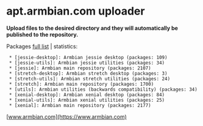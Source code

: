 # apt.armbian.com uploader

**Upload files to the desired directory and they will automatically be published to the repository.**

Packages [full list](content.txt) | statistics:

	 * [jessie-desktop]: Armbian jessie desktop (packages: 109)
	 * [jessie-utils]: Armbian jessie utilities (packages: 34)
	 * [jessie]: Armbian main repository (packages: 2107)
	 * [stretch-desktop]: Armbian stretch desktop (packages: 3)
	 * [stretch-utils]: Armbian stretch utilities (packages: 24)
	 * [stretch]: Armbian main repository (packages: 1700)
	 * [utils]: Armbian utilities (backwards compatibility) (packages: 34)
	 * [xenial-desktop]: Armbian xenial desktop (packages: 84)
	 * [xenial-utils]: Armbian xenial utilities (packages: 25)
	 * [xenial]: Armbian main repository (packages: 2177)

[www.armbian.com](https://www.armbian.com)
